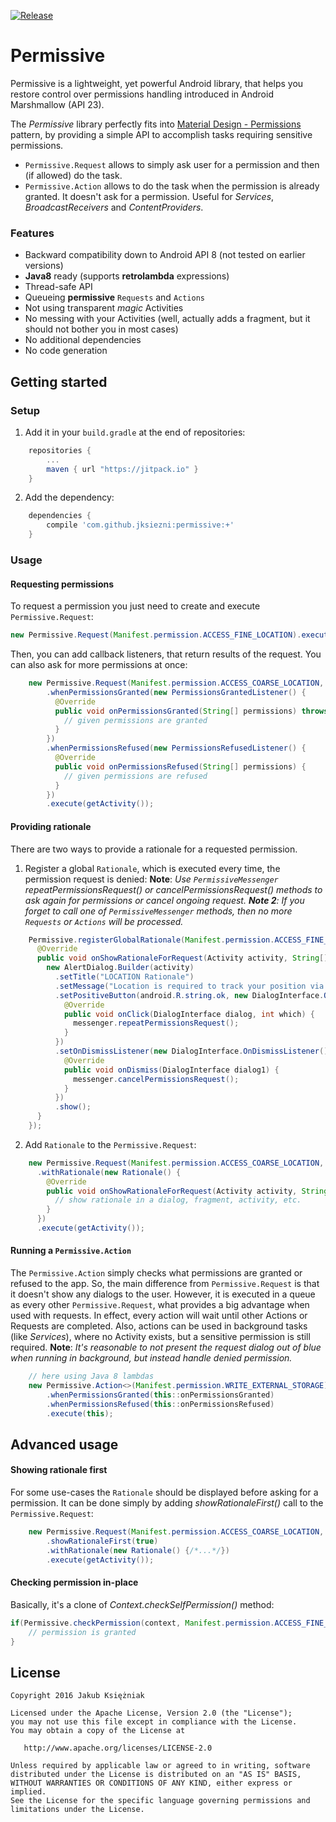 [![Release](https://jitpack.io/v/jksiezni/permissive.svg)](https://jitpack.io/#jksiezni/permissive)

# Permissive

Permissive is a lightweight, yet powerful Android library, that helps you restore control over permissions handling introduced in Android Marshmallow (API 23).

The _Permissive_ library perfectly fits into [Material Design - Permissions](https://www.google.com/design/spec/patterns/permissions.html) pattern, by providing a simple API to accomplish tasks requiring sensitive permissions.

* ```Permissive.Request``` allows to simply ask user for a permission and then (if allowed) do the task.
* ```Permissive.Action``` allows to do the task when the permission is already granted. It doesn't ask for a permission. Useful for *Services*, *BroadcastReceivers* and *ContentProviders*.

### Features

* Backward compatibility down to Android API 8 (not tested on earlier versions)
* __Java8__ ready (supports __retrolambda__ expressions)
* Thread-safe API
* Queueing __permissive__ ```Requests``` and ```Actions```
* Not using transparent *magic* Activities
* No messing with your Activities (well, actually adds a fragment, but it should not bother you in most cases)
* No additional dependencies
* No code generation

## Getting started

### Setup
1. Add it in your `build.gradle` at the end of repositories:
```gradle
	repositories {
		...
		maven { url "https://jitpack.io" }
	}
```
2. Add the dependency:
```gradle
	dependencies {
		compile 'com.github.jksiezni:permissive:+'
	}
```

### Usage

#### Requesting permissions
To request a permission you just need to create and execute ```Permissive.Request```:
```java
new Permissive.Request(Manifest.permission.ACCESS_FINE_LOCATION).execute(getActivity());
```

Then, you can add callback listeners, that return results of the request. You can also ask for more permissions at once:
```java
    new Permissive.Request(Manifest.permission.ACCESS_COARSE_LOCATION, Manifest.permission.ACCESS_FINE_LOCATION)
        .whenPermissionsGranted(new PermissionsGrantedListener() {
          @Override
          public void onPermissionsGranted(String[] permissions) throws SecurityException {
            // given permissions are granted
          }
        })
        .whenPermissionsRefused(new PermissionsRefusedListener() {
          @Override
          public void onPermissionsRefused(String[] permissions) {
            // given permissions are refused
          }
        })
        .execute(getActivity());
```

#### Providing rationale
There are two ways to provide a rationale for a requested permission.

1. Register a global ```Rationale```, which is executed every time, the permission request is denied:
**Note**: *Use ```PermissiveMessenger``` repeatPermissionsRequest() or cancelPermissionsRequest() methods to ask again for permissions or cancel ongoing request.
**Note 2**: If you forget to call one of ```PermissiveMessenger``` methods, then no more ```Requests``` or ```Actions``` will be processed.*
```java
    Permissive.registerGlobalRationale(Manifest.permission.ACCESS_FINE_LOCATION, new Rationale() {
      @Override
      public void onShowRationaleForRequest(Activity activity, String[] permissions, PermissiveMessenger messenger) {
        new AlertDialog.Builder(activity)
          .setTitle("LOCATION Rationale")
          .setMessage("Location is required to track your position via GPS.")
          .setPositiveButton(android.R.string.ok, new DialogInterface.OnClickListener() {
            @Override
            public void onClick(DialogInterface dialog, int which) {
              messenger.repeatPermissionsRequest();
            }
          })
          .setOnDismissListener(new DialogInterface.OnDismissListener() {
            @Override
            public void onDismiss(DialogInterface dialog1) {
              messenger.cancelPermissionsRequest();
            }
          })
          .show();
      }
    });
```

2. Add ```Rationale``` to the ```Permissive.Request```:
```java
    new Permissive.Request(Manifest.permission.ACCESS_COARSE_LOCATION, Manifest.permission.ACCESS_FINE_LOCATION)
      .withRationale(new Rationale() {
        @Override
        public void onShowRationaleForRequest(Activity activity, String[] permissions, PermissiveMessenger messenger) {
          // show rationale in a dialog, fragment, activity, etc.
        }
      })
      .execute(getActivity());
```

#### Running a ```Permissive.Action```

The ```Permissive.Action``` simply checks what permissions are granted or refused to the app. So, the main difference from ```Permissive.Request``` is that it doesn't show any dialogs to the user.
However, it is executed in a queue as every other ```Permissive.Request```, what provides a big advantage when used with requests. In effect, every action will wait until other Actions or Requests are completed.
Also, actions can be used in background tasks (like _Services_), where no Activity exists, but a sensitive permission is still required.
**Note**: *It's reasonable to not present the request dialog out of blue when running in background, but instead handle denied permission.*
```java
    // here using Java 8 lambdas
    new Permissive.Action<>(Manifest.permission.WRITE_EXTERNAL_STORAGE)
        .whenPermissionsGranted(this::onPermissionsGranted)
        .whenPermissionsRefused(this::onPermissionsRefused)
        .execute(this);
```

## Advanced usage

#### Showing rationale first

For some use-cases the ```Rationale``` should be displayed before asking for a permission. It can be done simply by adding _showRationaleFirst()_ call to the ```Permissive.Request```:
```java
    new Permissive.Request(Manifest.permission.ACCESS_COARSE_LOCATION, Manifest.permission.ACCESS_FINE_LOCATION)
        .showRationaleFirst(true)
        .withRationale(new Rationale() {/*...*/})
        .execute(getActivity());
```

#### Checking permission in-place
Basically, it's a clone of _Context.checkSelfPermission()_ method:
```java
if(Permissive.checkPermission(context, Manifest.permission.ACCESS_FINE_LOCATION)) {
    // permission is granted
}
```

## License
    Copyright 2016 Jakub Księżniak
    
    Licensed under the Apache License, Version 2.0 (the "License");
    you may not use this file except in compliance with the License.
    You may obtain a copy of the License at
    
       http://www.apache.org/licenses/LICENSE-2.0
    
    Unless required by applicable law or agreed to in writing, software
    distributed under the License is distributed on an "AS IS" BASIS,
    WITHOUT WARRANTIES OR CONDITIONS OF ANY KIND, either express or implied.
    See the License for the specific language governing permissions and
    limitations under the License.